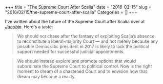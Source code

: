 +++
title = "The Supreme Court After Scalia"
date = "2016-02-15"
slug = "2016/02/15/the-supreme-court-after-scalia"
Categories = []
+++

I've written about the future of the Supreme Court after Scalia over at [*Jacobin*](https://www.jacobinmag.com/2016/02/supreme-court-antonin-scalia-death-nomination-bernie-sanders/). Here's a taste:

>We should not chase after the fantasy of exploiting Scalia’s absence to reconstitute a liberal-majority Court — and not merely because any possible Democratic president in 2017 is likely to lack the political support needed for successful judicial appointments.

>We should instead explore and promote options that would subordinate the Supreme Court to political control. Now is the right moment to dream of a chastened Court and to envision how that dream may become a reality.
